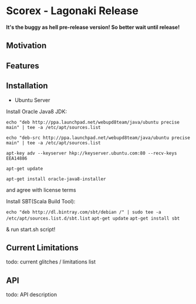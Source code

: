 Scorex - Lagonaki Release
=========================

**It's the buggy as hell pre-release version! So better wait until release!**

Motivation
----------

Features
--------

Installation
------------

* Ubuntu Server

Install Oracle Java8 JDK:

`echo "deb http://ppa.launchpad.net/webupd8team/java/ubuntu precise main" | tee -a /etc/apt/sources.list`

`echo "deb-src http://ppa.launchpad.net/webupd8team/java/ubuntu precise main" | tee -a /etc/apt/sources.list`

`apt-key adv --keyserver hkp://keyserver.ubuntu.com:80 --recv-keys EEA14886`

`apt-get update`

`apt-get install oracle-java8-installer`

and agree with license terms

Install SBT(Scala Build Tool):

`echo "deb http://dl.bintray.com/sbt/debian /" | sudo tee -a /etc/apt/sources.list.d/sbt.list`
`apt-get update`
`apt-get install sbt`

& run start.sh script!


Current Limitations
-------------------

todo: current glitches / limitations list

API
---
todo: API description


